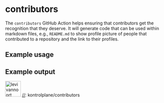 # contributors

The `contributors` GitHub Action helps ensuring that contributors get the recognition that they deserve. It will generate code that can be used within markdown files, e.g., `README.md` to show profile picture of people that contributed to a repository and the link to their profiles.

## Example usage



## Example output

[//]: kontrolplane/contributors
<a href="https://github.com/levivannoort"><img src="https://avatars.githubusercontent.com/u/73097785?v=4" title="levivannoort" width="50" height="50"></a>
[//]: kontrolplane/contributors
